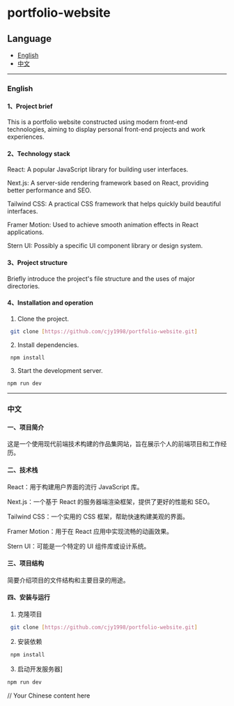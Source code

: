 # portfolio-website
## Language

- [English](#english)
- [中文](#中文)
---
### English
#### 1、Project brief
This is a portfolio website constructed using modern front-end technologies, aiming to display personal front-end projects and work experiences.
#### 2、Technology stack
React: A popular JavaScript library for building user interfaces.

Next.js: A server-side rendering framework based on React, providing better performance and SEO.

Tailwind CSS: A practical CSS framework that helps quickly build beautiful interfaces.

Framer Motion: Used to achieve smooth animation effects in React applications.

Stern UI: Possibly a specific UI component library or design system.
#### 3、Project structure
Briefly introduce the project's file structure and the uses of major directories.
#### 4、Installation and operation
1. Clone the project.
```bash
 git clone [https://github.com/cjy1998/portfolio-website.git]
```
2. Install dependencies.
```bash
 npm install
```
3. Start the development server.
```bash
npm run dev
```
---
### 中文
#### 一、项目简介
这是一个使用现代前端技术构建的作品集网站，旨在展示个人的前端项目和工作经历。
#### 二、技术栈
React：用于构建用户界面的流行 JavaScript 库。

Next.js：一个基于 React 的服务器端渲染框架，提供了更好的性能和 SEO。

Tailwind CSS：一个实用的 CSS 框架，帮助快速构建美观的界面。

Framer Motion：用于在 React 应用中实现流畅的动画效果。

Stern UI：可能是一个特定的 UI 组件库或设计系统。

#### 三、项目结构
简要介绍项目的文件结构和主要目录的用途。
#### 四、安装与运行
1. 克隆项目
```bash
 git clone [https://github.com/cjy1998/portfolio-website.git]
```
2. 安装依赖
```bash
 npm install
```
3. 启动开发服务器]
```bash
npm run dev
```
// Your Chinese content here

